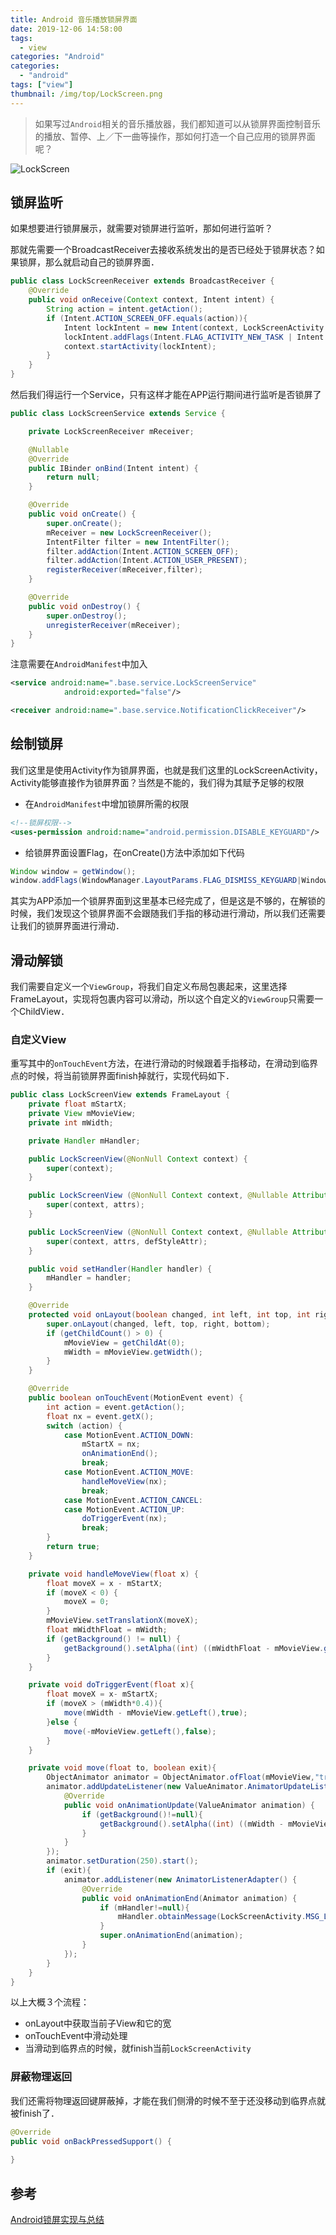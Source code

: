 ```yaml
---
title: Android 音乐播放锁屏界面
date: 2019-12-06 14:58:00
tags:
  - view
categories: "Android"
categories:
  - "android"
tags: ["view"]
thumbnail: /img/top/LockScreen.png
---
```


> 如果写过`Android`相关的音乐播放器，我们都知道可以从锁屏界面控制音乐的播放、暂停、上／下一曲等操作，那如何打造一个自己应用的锁屏界面呢？

<!--more-->

![LockScreen](/img/lockscreen/lockscreen.jpg)

## 锁屏监听

如果想要进行锁屏展示，就需要对锁屏进行监听，那如何进行监听？

那就先需要一个BroadcastReceiver去接收系统发出的是否已经处于锁屏状态？如果锁屏，那么就启动自己的锁屏界面．	

```java
public class LockScreenReceiver extends BroadcastReceiver {
    @Override
    public void onReceive(Context context, Intent intent) {
        String action = intent.getAction();
        if (Intent.ACTION_SCREEN_OFF.equals(action)){
            Intent lockIntent = new Intent(context, LockScreenActivity.class);
            lockIntent.addFlags(Intent.FLAG_ACTIVITY_NEW_TASK | Intent.FLAG_ACTIVITY_EXCLUDE_FROM_RECENTS);
            context.startActivity(lockIntent);
        }
    }
}
```

然后我们得运行一个Service，只有这样才能在APP运行期间进行监听是否锁屏了

```java
public class LockScreenService extends Service {

    private LockScreenReceiver mReceiver;

    @Nullable
    @Override
    public IBinder onBind(Intent intent) {
        return null;
    }

    @Override
    public void onCreate() {
        super.onCreate();
        mReceiver = new LockScreenReceiver();
        IntentFilter filter = new IntentFilter();
        filter.addAction(Intent.ACTION_SCREEN_OFF);
        filter.addAction(Intent.ACTION_USER_PRESENT);
        registerReceiver(mReceiver,filter);
    }

    @Override
    public void onDestroy() {
        super.onDestroy();
        unregisterReceiver(mReceiver);
    }
}
```

注意需要在`AndroidManifest`中加入
```xml
<service android:name=".base.service.LockScreenService"
            android:exported="false"/>

<receiver android:name=".base.service.NotificationClickReceiver"/>
```

## 绘制锁屏
我们这里是使用Activity作为锁屏界面，也就是我们这里的LockScreenActivity，Activity能够直接作为锁屏界面？当然是不能的，我们得为其赋予足够的权限

* 在`AndroidManifest`中增加锁屏所需的权限

```xml
<!--锁屏权限-->
<uses-permission android:name="android.permission.DISABLE_KEYGUARD"/>
```

* 给锁屏界面设置Flag，在onCreate()方法中添加如下代码

```java
Window window = getWindow();
window.addFlags(WindowManager.LayoutParams.FLAG_DISMISS_KEYGUARD|WindowManager.LayoutParams.FLAG_SHOW_WHEN_LOCKED);
```

其实为APP添加一个锁屏界面到这里基本已经完成了，但是这是不够的，在解锁的时候，我们发现这个锁屏界面不会跟随我们手指的移动进行滑动，所以我们还需要让我们的锁屏界面进行滑动．

## 滑动解锁
我们需要自定义一个`ViewGroup`，将我们自定义布局包裹起来，这里选择FrameLayout，实现将包裹内容可以滑动，所以这个自定义的`ViewGroup`只需要一个ChildView．

### 自定义View
重写其中的`onTouchEvent`方法，在进行滑动的时候跟着手指移动，在滑动到临界点的时候，将当前锁屏界面finish掉就行，实现代码如下．

```java
public class LockScreenView extends FrameLayout {
    private float mStartX;
    private View mMovieView;
    private int mWidth;

    private Handler mHandler;

    public LockScreenView(@NonNull Context context) {
        super(context);
    }

    public LockScreenView (@NonNull Context context, @Nullable AttributeSet attrs) {
        super(context, attrs);
    }

    public LockScreenView (@NonNull Context context, @Nullable AttributeSet attrs, int defStyleAttr) {
        super(context, attrs, defStyleAttr);
    }

    public void setHandler(Handler handler) {
        mHandler = handler;
    }

    @Override
    protected void onLayout(boolean changed, int left, int top, int right, int bottom) {
        super.onLayout(changed, left, top, right, bottom);
        if (getChildCount() > 0) {
            mMovieView = getChildAt(0);
            mWidth = mMovieView.getWidth();
        }
    }

    @Override
    public boolean onTouchEvent(MotionEvent event) {
        int action = event.getAction();
        float nx = event.getX();
        switch (action) {
            case MotionEvent.ACTION_DOWN:
                mStartX = nx;
                onAnimationEnd();
                break;
            case MotionEvent.ACTION_MOVE:
                handleMoveView(nx);
                break;
            case MotionEvent.ACTION_CANCEL:
            case MotionEvent.ACTION_UP:
                doTriggerEvent(nx);
                break;
        }
        return true;
    }

    private void handleMoveView(float x) {
        float moveX = x - mStartX;
        if (moveX < 0) {
            moveX = 0;
        }
        mMovieView.setTranslationX(moveX);
        float mWidthFloat = mWidth;
        if (getBackground() != null) {
            getBackground().setAlpha((int) ((mWidthFloat - mMovieView.getTranslationX()) / mWidthFloat * 200));
        }
    }

    private void doTriggerEvent(float x){
        float moveX = x- mStartX;
        if (moveX > (mWidth*0.4)){
            move(mWidth - mMovieView.getLeft(),true);
        }else {
            move(-mMovieView.getLeft(),false);
        }
    }

    private void move(float to, boolean exit){
        ObjectAnimator animator = ObjectAnimator.ofFloat(mMovieView,"translationX",to);
        animator.addUpdateListener(new ValueAnimator.AnimatorUpdateListener() {
            @Override
            public void onAnimationUpdate(ValueAnimator animation) {
                if (getBackground()!=null){
                    getBackground().setAlpha((int) ((mWidth - mMovieView.getTranslationX()) / mWidth * 200));
                }
            }
        });
        animator.setDuration(250).start();
        if (exit){
            animator.addListener(new AnimatorListenerAdapter() {
                @Override
                public void onAnimationEnd(Animator animation) {
                    if (mHandler!=null){
                        mHandler.obtainMessage(LockScreenActivity.MSG_LAUNCH_HOME).sendToTarget();
                    }
                    super.onAnimationEnd(animation);
                }
            });
        }
    }
}
```
以上大概３个流程：

* onLayout中获取当前子View和它的宽
* onTouchEvent中滑动处理
* 当滑动到临界点的时候，就finish当前`LockScreenActivity`

### 屏蔽物理返回

我们还需将物理返回键屏蔽掉，才能在我们侧滑的时候不至于还没移动到临界点就被finish了．

```java
@Override
public void onBackPressedSupport() {
    
}
```

## 参考
[Android锁屏实现与总结](https://www.jianshu.com/p/6c3a6b0f145e)
